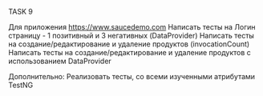 TASK 9

Для приложения https://www.saucedemo.com
Написать тесты на Логин страницу - 1 позитивный и 3 негативных (DataProvider)
Написать тесты на создание/редактирование и удаление продуктов (invocationCount)
Написать тесты на создание/редактирование и удаление продуктов с использованием DataProvider

Дополнительно:
Реализовать тесты, со всеми изученными атрибутами TestNG